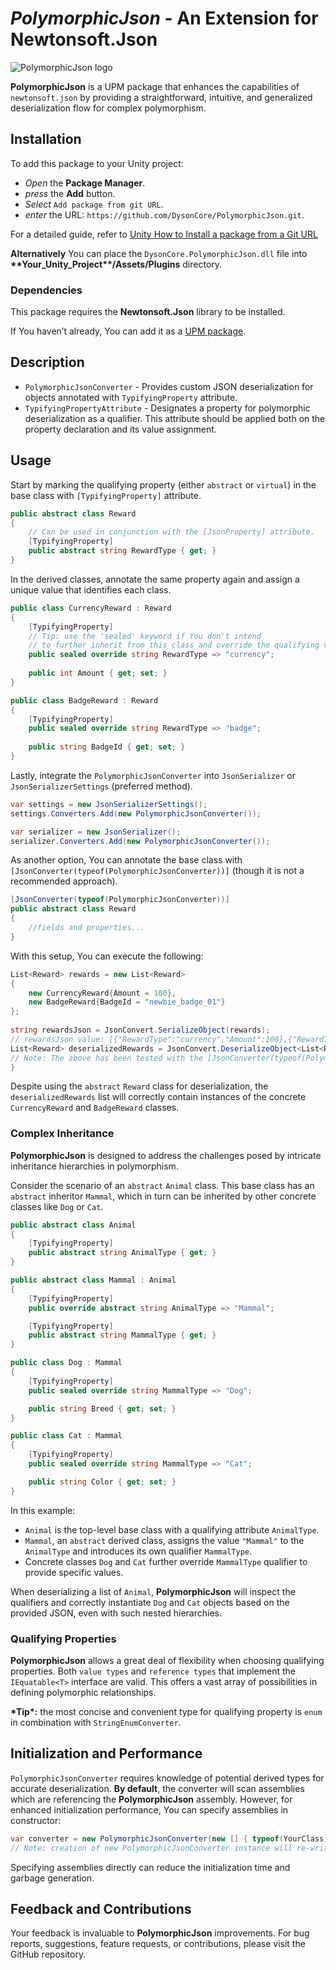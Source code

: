 # _PolymorphicJson_ - An Extension for Newtonsoft.Json

![PolymorphicJson logo](https://github.com/DysonCore/PolymorphicJson/assets/39878275/44bc4a94-f9be-44c2-be59-28facebb7a7d)

**PolymorphicJson** is a UPM package that enhances the capabilities of `newtonsoft.json` by providing a straightforward, intuitive, and generalized deserialization flow for complex polymorphism. 

## Installation 
To add this package to your Unity project:

- _Open_ the **Package Manager**.
- _press_ the **Add** button.
- _Select_ `Add package from git URL`.
- _enter_ the URL: `https://github.com/DysonCore/PolymorphicJson.git`.

For a detailed guide, refer to [Unity How to Install a package from a Git URL](https://docs.unity3d.com/Manual/upm-ui-giturl.html)

**Alternatively** You can place the `DysonCore.PolymorphicJson.dll` file into **\*\*Your_Unity_Project\*\*/Assets/Plugins** directory.

### Dependencies

This package requires the **Newtonsoft.Json** library to be installed. 

If You haven’t already, You can add it as a [UPM package](https://github.com/applejag/Newtonsoft.Json-for-Unity/wiki/Install-official-via-UPM).  


## Description

- `PolymorphicJsonConverter` - Provides custom JSON deserialization for objects annotated with `TypifyingProperty` attribute.
- `TypifyingPropertyAttribute` - Designates a property for polymorphic deserialization as a qualifier. This attribute should be applied both on the property declaration and its value assignment. 

## Usage

Start by marking the qualifying property (either `abstract` or `virtual`) in the base class with `[TypifyingProperty]` attribute.
```csharp
public abstract class Reward
{
    // Can be used in conjunction with the [JsonProperty] attribute. 
    [TypifyingProperty]
    public abstract string RewardType { get; }
}
```
In the derived classes, annotate the same property again and assign a unique value that identifies each class. 
```csharp
public class CurrencyReward : Reward
{
    [TypifyingProperty]
    // Tip: use the 'sealed' keyword if You don't intend 
    // to further inherit from this class and override the qualifying value.  
    public sealed override string RewardType => "currency";
    
    public int Amount { get; set; }
}
```
```csharp
public class BadgeReward : Reward
{
    [TypifyingProperty]
    public sealed override string RewardType => "badge";
    
    public string BadgeId { get; set; }
}
```
Lastly, integrate the `PolymorphicJsonConverter` into  `JsonSerializer` or `JsonSerializerSettings` (preferred method).
```csharp
var settings = new JsonSerializerSettings();
settings.Converters.Add(new PolymorphicJsonConverter());
```
```csharp
var serializer = new JsonSerializer();
serializer.Converters.Add(new PolymorphicJsonConverter());
```
As another option, You can annotate the base class with `[JsonConverter(typeof(PolymorphicJsonConverter))]` (though it is not a recommended approach).
```csharp
[JsonConverter(typeof(PolymorphicJsonConverter))]
public abstract class Reward
{
    //fields and properties...
}
```
With this setup, You can execute the following:
```csharp
List<Reward> rewards = new List<Reward>
{
    new CurrencyReward{Amount = 100},
    new BadgeReward{BadgeId = "newbie_badge_01"}
};
            
string rewardsJson = JsonConvert.SerializeObject(rewards);
// rewardsJson value: [{"RewardType":"currency","Amount":100},{"RewardType":"badge","BadgeId":"newbie_badge_01"}]
List<Reward> deserializedRewards = JsonConvert.DeserializeObject<List<Reward>>(rewardsJson); 
// Note: The above has been tested with the [JsonConverter(typeof(PolymorphicJsonConverter))] attribute applied to the Reward class.
}
```
Despite using the `abstract` `Reward` class for deserialization, the `deserializedRewards` list will correctly contain instances of the concrete `CurrencyReward` and `BadgeReward` classes.

### Complex Inheritance

**PolymorphicJson** is designed to address the challenges posed by intricate inheritance hierarchies in polymorphism.

Consider the scenario of an `abstract` `Animal` class. This base class has an `abstract` inheritor `Mammal`, which in turn can be inherited by other concrete classes like `Dog` or `Cat`.
```csharp
public abstract class Animal
{
    [TypifyingProperty]
    public abstract string AnimalType { get; }
}
```
```csharp
public abstract class Mammal : Animal
{
    [TypifyingProperty]
    public override abstract string AnimalType => "Mammal";

    [TypifyingProperty]
    public abstract string MammalType { get; }
}
```
```csharp
public class Dog : Mammal
{
    [TypifyingProperty]
    public sealed override string MammalType => "Dog";

    public string Breed { get; set; }
}
```
```csharp
public class Cat : Mammal
{
    [TypifyingProperty]
    public sealed override string MammalType => "Cat";

    public string Color { get; set; }
}
```

In this example:

-	`Animal` is the top-level base class with a qualifying attribute `AnimalType`.
-	`Mammal`, an `abstract` derived class, assigns the value `"Mammal"` to the `AnimalType` and introduces its own qualifier `MammalType`.
-	Concrete classes `Dog` and `Cat` further override `MammalType` qualifier to provide specific values.

When deserializing a list of `Animal`, **PolymorphicJson** will inspect the qualifiers and correctly instantiate `Dog` and `Cat` objects based on the provided JSON, even with such nested hierarchies.

### Qualifying Properties

**PolymorphicJson** allows a great deal of flexibility when choosing qualifying properties. Both `value types` and `reference types` that implement the `IEquatable<T>` interface are valid. This offers a vast array of possibilities in defining polymorphic relationships.

**\*Tip\*:** the most concise and convenient type for qualifying property is `enum` in combination with `StringEnumConverter`. 

## Initialization and Performance

`PolymorphicJsonConverter` requires knowledge of potential derived types for accurate deserialization. **By default**, the converter will scan assemblies which are referencing the **PolymorphicJson** assembly. However, for enhanced initialization performance, You can specify assemblies in constructor:
```csharp
var converter = new PolymorphicJsonConverter(new [] { typeof(YourClass).Assembly });
// Note: creation of new PolymorphicJsonConverter instance will re-write converters static cache. 
```
Specifying assemblies directly can reduce the initialization time and garbage generation.

## Feedback and Contributions

Your feedback is invaluable to **PolymorphicJson** improvements. For bug reports, suggestions, feature requests, or contributions, please visit the GitHub repository.
